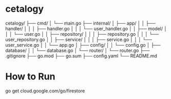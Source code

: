 # cetalogy

cetalogy/
├── cmd/
│   └── main.go
├── internal/
│   ├── app/
│   │   ├── handler/
│   │   │   ├── handler.go
│   │   │   └── user_handler.go
│   │   ├── model/
│   │   │   └── user.go
│   │   ├── repository/
│   │   │   ├── repository.go
│   │   │   └── user_repository.go
│   │   ├── service/
│   │   │   ├── service.go
│   │   │   └── user_service.go
│   │   └── app.go
│   ├── config/
│   │   └── config.go
│   ├── database/
│   │   └── database.go
│   └── router/
│       └── router.go
├── .gitignore
├── go.mod
├── go.sum
├── config.yaml
└── README.md



# How to Run

go get cloud.google.com/go/firestore
